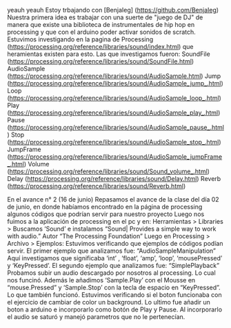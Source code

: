 yeauh yeauh 
Estoy trbajando con [BenjaIeg] (https://github.com/BenjaIeg)
Nuestra primera idea es trabajar con una suerte de "juego de DJ" de manera que existe una biblioteca de instrumentales de hip hop en processing y que con el arduino poder activar sonidos de scratch. 
Estuvimos investigando en la pagina de Processing (https://processing.org/reference/libraries/sound/index.html) que heramientas existen para esto. 
Las que investigamos fueron: 
SoundFile (https://processing.org/reference/libraries/sound/SoundFile.html) 
AudioSample (https://processing.org/reference/libraries/sound/AudioSample.html)
Jump (https://processing.org/reference/libraries/sound/AudioSample_jump_.html)
Loop (https://processing.org/reference/libraries/sound/AudioSample_loop_.html)
Play (https://processing.org/reference/libraries/sound/AudioSample_play_.html)
Pause (https://processing.org/reference/libraries/sound/AudioSample_pause_.html)
Stop (https://processing.org/reference/libraries/sound/AudioSample_stop_.html)
JumpFrame (https://processing.org/reference/libraries/sound/AudioSample_jumpFrame_.html)
Volume (https://processing.org/reference/libraries/sound/Sound_volume_.html)
Delay (https://processing.org/reference/libraries/sound/Delay.html)
Reverb (https://processing.org/reference/libraries/sound/Reverb.html)






 En el avance n° 2 (16 de junio)
Repasamos el avance de la clase del día 02 de junio, en donde habíamos encontrado en la página de processing algunos códigos que podrían servir para nuestro proyecto
Luego nos fuimos a la aplicación de processing en el pc y en: Herramientas > Libraries > Buscamos ‘Sound’ e instalamos “Sound| Provides a simple way to work with audio.” Autor “The Processing Foundation” 
Luego en Processing > Archivo > Ejemplos: Estuvimos verificando que ejemplos de códigos podían servir. 
El primer ejemplo que analizamos fue: “AudioSampleManipulation” Aquí investigamos que significaba ‘int’ , ‘float’, ‘amp’, ‘loop’, ‘mousePressed’ y ‘KeyPressed’.
El segundo ejemplo que analizamos fue: “SimplePlayback” Probamos subir un audio descargado por nosotros al processing. Lo cual nos funcinó. Además le añadimos ‘Sample.Play’ con el Mousse en “mouse.Pressed” y ‘Sample.Stop’ con la tecla de espacio en “KeyPressed”. Lo que también funcionó. 
Estuvimos verificando si el boton funcionaba con el ejercicio de cambiar de color un background. 
Lo ultimo fue añadir un boton a arduino e incorporarlo como botón de Play y Pause. Al incorporarlo el audio se saturó y manejó parametros que no le pertenecían. 
